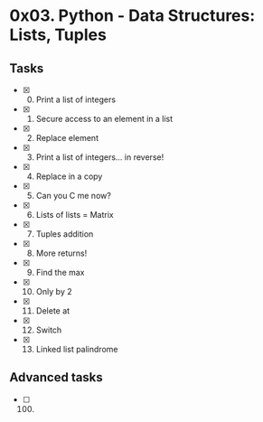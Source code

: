 # 0x03. Python - Data Structures: Lists, Tuples

## Tasks
 - [x] 0. Print a list of integers
 - [x] 1. Secure access to an element in a list
 - [x] 2. Replace element
 - [x] 3. Print a list of integers... in reverse!
 - [x] 4. Replace in a copy
 - [x] 5. Can you C me now?
 - [x] 6. Lists of lists = Matrix
 - [x] 7. Tuples addition
 - [x] 8. More returns!
 - [x] 9. Find the max
 - [x] 10. Only by 2
 - [x] 11. Delete at
 - [x] 12. Switch
 - [x] 13. Linked list palindrome

## Advanced tasks
 - [ ] 100. 
